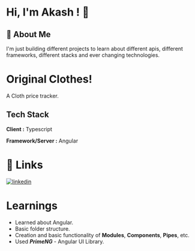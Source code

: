 
# Hi, I'm Akash ! 👋


## 🚀 About Me
I'm just building different projects to learn about different apis, different frameworks, different stacks and ever changing technologies.


# Original Clothes!

A Cloth price tracker.




## Tech Stack

**Client :** Typescript

**Framework/Server :** Angular



# 🔗 Links

[![linkedin](https://img.shields.io/badge/linkedin-0A66C2?style=for-the-badge&logo=linkedin&logoColor=white)](https://www.linkedin.com/in/akashkumar0)




# Learnings

- Learned about Angular.
- Basic folder structure.
- Creation and basic functionality of **Modules**, **Components**, **Pipes**, etc.
- Used ***PrimeNG*** - Angular UI Library.
